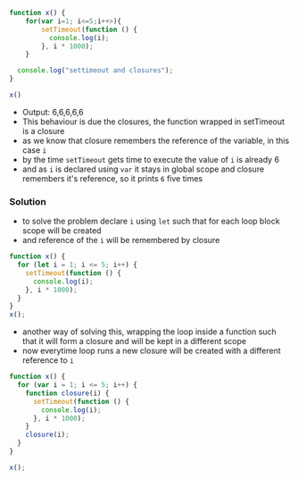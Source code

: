 ```js
function x() {
    for(var i=1; i<=5;i++>){
        setTimeout(function () {
          console.log(i);
        }, i * 1000);
    }

  console.log("settimeout and closures");
}

x()
```

- Output: 6,6,6,6,6
- This behaviour is due the closures, the function wrapped in setTimeout is a closure
- as we know that closure remembers the reference of the variable, in this case `i`
- by the time `setTimeout` gets time to execute the value of `i` is already 6
- and as `i` is declared using `var` it stays in global scope and closure remembers it's reference, so it prints `6` five times

### Solution
- to solve the problem declare `i` using `let` such that for each loop block scope will be created
- and reference of the `i` will be remembered by closure

```js
function x() {
  for (let i = 1; i <= 5; i++) {
    setTimeout(function () {
      console.log(i);
    }, i * 1000);
  }
}
x();
```

- another way of solving this, wrapping the loop inside a function such that it will form a closure and will be kept in a different scope
- now everytime loop runs a new closure will be created with a different reference to `i`

```js
function x() {
  for (var i = 1; i <= 5; i++) {
    function closure(i) {
      setTimeout(function () {
        console.log(i);
      }, i * 1000);
    }
    closure(i);
  }
}

x();
```
